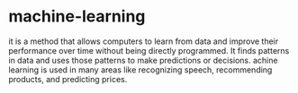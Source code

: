 # machine-learning
it is a method that allows computers to learn from data and improve their performance over time without being directly programmed.
It finds patterns in data and uses those patterns to make predictions or decisions. 
achine learning is used in many areas like recognizing speech, recommending products, and predicting prices.

